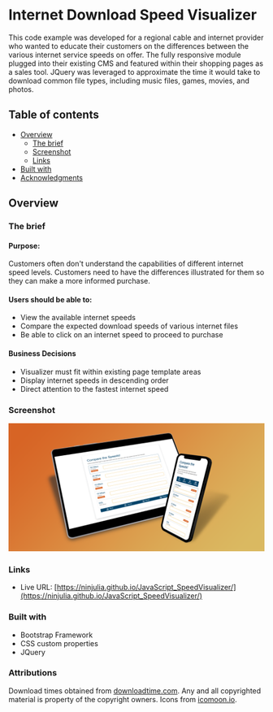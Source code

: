 # Internet Download Speed Visualizer

This code example was developed for a regional cable and internet provider who wanted to educate their customers on the differences between the various internet service speeds on offer. The fully responsive module plugged into their existing CMS and featured within their shopping pages as a sales tool. JQuery was leveraged to approximate the time it would take to download common file types, including music files, games, movies, and photos.

## Table of contents

- [Overview](#overview)
  - [The brief](#the-brief)
  - [Screenshot](#screenshot)
  - [Links](#links)
- [Built with](#built-with)
- [Acknowledgments](#acknowledgments)

## Overview

### The brief

#### Purpose:

Customers often don't understand the capabilities of different internet speed levels. Customers need to have the differences illustrated for them so they can make a more informed purchase.

#### Users should be able to:

- View the available internet speeds
- Compare the expected download speeds of various internet files
- Be able to click on an internet speed to proceed to purchase

#### Business Decisions

- Visualizer must fit within existing page template areas
- Display internet speeds in descending order
- Direct attention to the fastest internet speed

### Screenshot

![screenshot](screenshot.png?raw=true)

### Links

- Live URL: [https://ninjulia.github.io/JavaScript_SpeedVisualizer/](https://ninjulia.github.io/JavaScript_SpeedVisualizer/)

### Built with

- Bootstrap Framework
- CSS custom properties
- JQuery

### Attributions

Download times obtained from [downloadtime.com](https://www.downloadtime.com/). Any and all copyrighted material is property of the copyright owners. Icons from [icomoon.io](https://www.icomoon.io/).
